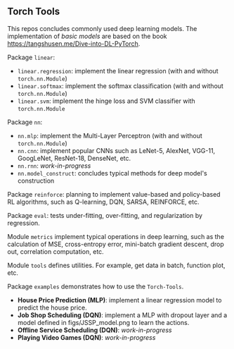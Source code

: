 ## Torch Tools
This repos concludes commonly used deep learning models. The implementation of *basic models* are based on the book 
https://tangshusen.me/Dive-into-DL-PyTorch.

Package ``linear``:
* ``linear.regression``: implement the linear regression (with and without ``torch.nn.Module``)
* ``linear.softmax``: implement the softmax classification (with and without ``torch.nn.Module``)
* ``linear.svm``: implement the hinge loss and SVM classifier with ``torch.nn.Module``

Package ``nn``:
* ``nn.mlp``: implement the Multi-Layer Perceptron (with and without ``torch.nn.Module``)
* ``nn.cnn``: implement popular CNNs such as LeNet-5, AlexNet, VGG-11, GoogLeNet, ResNet-18, DenseNet, etc.
* ``nn.rnn``: *work-in-progress*
* ``nn.model_construct``: concludes typical methods for deep model's construction

Package ``reinforce``: planning to implement value-based and policy-based RL algorithms, such as 
Q-learning, DQN, SARSA, REINFORCE, etc.

Package ``eval``: tests under-fitting, over-fitting, and regularization by regression.

Module ``metrics`` implement typical operations in deep learning, such as the calculation of 
MSE, cross-entropy error, mini-batch gradient descent, drop out, correlation computation, etc.

Module ``tools`` defines utilities. For example, get data in batch, function plot, etc.

Package ``examples`` demonstrates how to use the ``Torch-Tools``. 
* **House Price Prediction (MLP)**: implement a linear regression model to predict the house price.
* **Job Shop Scheduling (DQN)**: implement a MLP with dropout layer and a model defined in figs/JSSP_model.png 
to learn the actions.
* **Offline Service Scheduling (DQN)**: *work-in-progress*
* **Playing Video Games (DQN)**: *work-in-progress*
